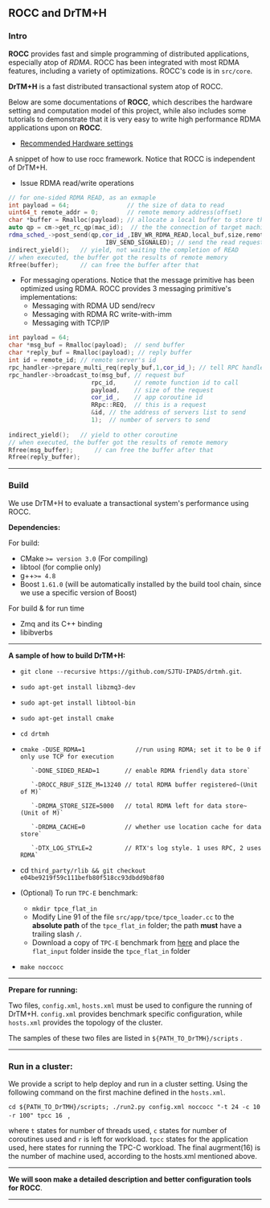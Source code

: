 ## ROCC and DrTM+H

### Intro

**ROCC** provides fast and simple programming of distributed applications, especially atop of *RDMA*. ROCC has been integrated with most RDMA features, including a variety of optimizations.  ROCC's code is in `src/core`. 

**DrTM+H** is a fast distributed transactional system atop of ROCC.

Below are some documentations of **ROCC**, which describes the hardware setting and computation model of this project, while also includes some tutorials to demonstrate that it is very easy to write high performance RDMA applications upon on **ROCC**.

* [Recommended Hardware settings](docs/rnic.md)

A snippet of how to use rocc framework. Notice that ROCC is independent of DrTM+H.

- Issue RDMA read/write operations 

```c++
// for one-sided RDMA READ, as an exmaple
int payload = 64;                // the size of data to read
uint64_t remote_addr = 0;        // remote memory address(offset)
char *buffer = Rmalloc(payload); // allocate a local buffer to store the result
auto qp = cm->get_rc_qp(mac_id);  // the the connection of target machine
rdma_sched_->post_send(qp,cor_id_,IBV_WR_RDMA_READ,local_buf,size,remote_addr,
                           IBV_SEND_SIGNALED); // send the read request and add completion event to the scheduler
indirect_yield();   // yield, not waiting the completion of READ
// when executed, the buffer got the results of remote memory
Rfree(buffer);      // can free the buffer after that
```

- For messaging operations. Notice that the message primitive has been optimized using RDMA.  ROCC provides 3 messaging primitive's implementations: 
  - Messaging with RDMA UD send/recv 
  - Messaging with RDMA RC write-with-imm
  - Messaging with TCP/IP

```c++
int payload = 64;
char *msg_buf = Rmalloc(payload);  // send buffer
char *reply_buf = Rmalloc(payload); // reply buffer
int id = remote_id; // remote server's id
rpc_handler->prepare_multi_req(reply_buf,1,cor_id_); // tell RPC handler to receive 1 RPC replies
rpc_handler->broadcast_to(msg_buf, // request buf
                       rpc_id,     // remote function id to call
                       payload,    // size of the request
                       cor_id_,    // app coroutine id
                       RRpc::REQ,  // this is a request
                       &id, // the address of servers list to send
                       1);  // number of servers to send
                       
indirect_yield();   // yield to other coroutine
// when executed, the buffer got the results of remote memory
Rfree(msg_buffer);      // can free the buffer after that
Rfree(reply_buffer);     
```

------

### Build

We use DrTM+H to evaluate a transactional system's performance using ROCC. 

**Dependencies:**

For build:
- CMake `>= version 3.0` (For compiling)
- libtool (for complie only)
- g++`>= 4.8`
- Boost `1.61.0` (will be automatically installed by the build tool chain, since we use a specific version of Boost)

For build & for run time
- Zmq and its C++ binding
- libibverbs 

------

**A sample of how to build DrTM+H:**

- `git clone --recursive https://github.com/SJTU-IPADS/drtmh.git`.
- `sudo apt-get install libzmq3-dev`
- `sudo apt-get install libtool-bin`
- `sudo apt-get install cmake` 
- `cd drtmh`
- `cmake -DUSE_RDMA=1              //run using RDMA; set it to be 0 if only use TCP for execution`

         `-DONE_SIDED_READ=1       // enable RDMA friendly data store`
         
         `-DROCC_RBUF_SIZE_M=13240 // total RDMA buffer registered~(Unit of M)`
         
         `-DRDMA_STORE_SIZE=5000   // total RDMA left for data store~(Unit of M)`
         
         `-DRDMA_CACHE=0           // whether use location cache for data store`
         
         `-DTX_LOG_STYLE=2         // RTX's log style. 1 uses RPC, 2 uses RDMA`

- cd `third_party/rlib && git checkout e04be9219f59c111befb80f518cc93dbdd9b8f80`
- (Optional) To run `TPC-E` benchmark:
  - `mkdir tpce_flat_in`
  - Modify Line 91 of the file `src/app/tpce/tpce_loader.cc` to the **absolute path** of the `tpce_flat_in` folder; the path **must** have a trailing slash `/`.
  - Download a copy of `TPC-E` benchmark from [here](http://tpc.org/tpc_documents_current_versions/current_specifications5.asp) and place the `flat_input` folder inside the `tpce_flat_in` folder 
- `make noccocc`
------

**Prepare for running:**

Two files, `config.xml`, `hosts.xml` must be used to configure the running of DrTM+H.  `config.xml` provides benchmark specific configuration, while `hosts.xml` provides the topology of the cluster.

The samples of these two files are listed in `${PATH_TO_DrTMH}/scripts` .

***

### **Run in a cluster:**

We provide a script to help deploy and run in a	cluster	setting. Using the following command on	the first machine defined in the `hosts.xml`.

`cd ${PATH_TO_DrTMH}/scripts; ./run2.py config.xml noccocc "-t 24 -c 10 -r 100" tpcc 16 ` , 

where `t` states for number of threads used, `c` states for number of coroutines used and `r` is left for workload. `tpcc` states for the application used, here states for running the TPC-C workload. The final augrment(16) is the number of machine used, according to the hosts.xml mentioned above. 

------

**We will soon make a detailed description and better configuration tools for ROCC**.

***
